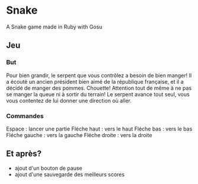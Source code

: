 # Snake
A Snake game made in Ruby with Gosu

## Jeu

### But
  Pour bien grandir, le serpent que vous contrôlez a besoin de bien manger! Il a écouté un ancien président bien aimé de la république française, et il a décidé de manger des pommes. Chouette! Attention tout de même à ne pas se manger la queue ni à sortir du terrain!
  Le serpent avance tout seul, vous vous contentez de lui donner une direction où aller.
### Commandes
  Espace : lancer une partie
  Fléche haut : vers le haut
  Fléche bas  : vers le bas
  Fléche gauche : vers la gauche
  Fléche droite : vers la droite
  
  
## Et après? 
  - ajout d'un bouton de pause
  - ajout d'une sauvegarde des meilleurs scores
